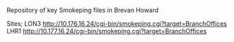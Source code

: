 Repository  of key Smokeping files in Brevan Howard

Sites;
LON3 http://10.176.16.24/cgi-bin/smokeping.cgi?target=BranchOffices
LHR1 http://10.177.16.24/cgi-bin/smokeping.cgi?target=BranchOffices
